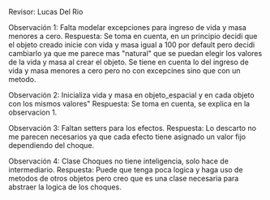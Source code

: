 Revisor: Lucas Del Rio

Observación 1: Falta modelar excepciones para ingreso de vida y masa menores a cero.
Respuesta: Se toma en cuenta, en un principio decidi que el objeto creado inicie con vida y masa igual a 100 por default pero decidi cambiarlo ya que me parece mas "natural" que se puedan
elegir los valores de la vida y masa  al crear el objeto. Se tiene en cuenta lo del ingreso de vida y masa menores a cero pero no con excepcines sino que con un metodo.

Observación 2: Inicializa vida y masa en objeto_espacial y en cada objeto con los mismos valores"
Respuesta: Se toma en cuenta, se explica en la observacion 1.

Observación 3: Faltan setters para los efectos.
Respuesta: Lo descarto no me parecen necesarios ya que cada efecto tiene asignado un valor fijo dependiendo del choque.

Observación 4: Clase Choques no tiene inteligencia, solo hace de intermediario.
Respuesta: Puede que tenga poca logica y haga uso de metodos de otros objetos pero creo que es una clase necesaria para abstraer la logica de los choques.  
